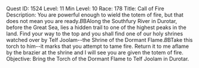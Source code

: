 Quest ID: 1524
Level: 11
Min Level: 10
Race: 178
Title: Call of Fire
Description: You are powerful enough to wield the totem of fire, but that does not mean you are ready.$B$BAlong the Southfury River in Durotar, before the Great Sea, lies a hidden trail to one of the highest peaks in the land. Find your way to the top and you shall find one of our holy shrines watched over by Telf Joolam--the Shrine of the Dormant Flame.$B$BTake this torch to him--it marks that you attempt to tame fire. Return it to me aflame by the brazier at the shrine and I will see you are given the totem of fire.
Objective: Bring the Torch of the Dormant Flame to Telf Joolam in Durotar.

